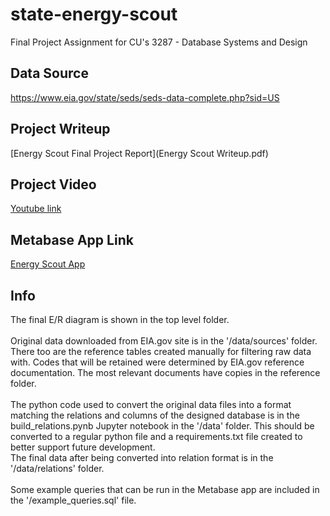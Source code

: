 # state-energy-scout
Final Project Assignment for CU's 3287 - Database Systems and Design

## Data Source
https://www.eia.gov/state/seds/seds-data-complete.php?sid=US

## Project Writeup
[Energy Scout Final Project Report](Energy Scout Writeup.pdf)

## Project Video
[Youtube link]()

## Metabase App Link
[Energy Scout App](https://energy-scout.herokuapp.com/)

## Info
The final E/R diagram is shown in the top level folder. <br>
<br>
Original data downloaded from EIA.gov site is in the '/data/sources' folder. There too are the reference tables created manually for filtering raw data with. Codes that will be retained were determined by EIA.gov reference documentation. The most relevant documents have copies in the reference folder.<br>
<br>
The python code used to convert the original data files into a format matching the relations and columns of the designed database is in the build_relations.pynb Jupyter notebook in the '/data' folder. This should be converted to a regular python file and a requirements.txt file created to better support future development. 
<br>
The final data after being converted into relation format is in the '/data/relations' folder.<br>
<br>
Some example queries that can be run in the Metabase app are included in the '/example_queries.sql' file.<br>


